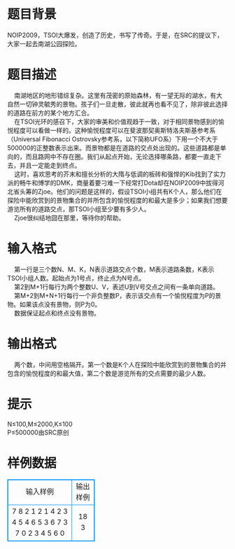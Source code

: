 # 

 
 # 题目背景 
NOIP2009，TSOI大爆发，创造了历史，书写了传奇。于是，在SRC的提议下，大家一起去南湖公园探险。 

 
 # 题目描述 
&nbsp;&nbsp;&nbsp;&nbsp;南湖地区的地形错综复杂。这里有茂密的原始森林，有一望无际的湖水，有大自然一切钟灵毓秀的景物。孩子们一旦走散，彼此就再也看不见了，除非彼此选择的道路在前方的某个地方汇合。<BR>&nbsp;&nbsp;&nbsp;&nbsp;在TSOI光环的感召下，大家的审美和价值观趋于一致，对于相同景物感到的愉悦程度可以看做一样的。这种愉悦程度可以在斐波那契奥斯特洛夫斯基参考系（Universal&nbsp;Fibonacci&nbsp;Ostrovsky参考系，以下简称UFO系）下用一个不大于500000的正整数表示出来。而景物都是在道路的交点处出现的。这些道路都是单向的，而且路网中不存在圈。我们从起点开始，无论选择哪条路，都要一直走下去，并且一定能走到终点。<BR>&nbsp;&nbsp;&nbsp;&nbsp;这时，喜欢思考的芥末和擅长分析的大隋与低调的板砖和强悍的Kib找到了实力派的畅牛和博学的DMK，商量着要刁难一下经常打Dota却在NOIP2009中拔得河北省头筹的Zjoe。他们的问题是这样的，假设TSOI小组共有K个人，那么他们在探险中能欣赏到的景物集合的并所包含的愉悦程度的和最大是多少；如果我们想要游览所有的道路交点，那TSOI小组至少要有多少人。<BR>&nbsp;&nbsp;&nbsp;&nbsp;Zjoe很纠结地囧在那里，等待你的帮助。 

 
 # 输入格式 
&nbsp;&nbsp;&nbsp;&nbsp;第一行是三个数N、M、K，N表示道路交点个数，M表示道路条数，K表示TSOI小组人数。起始点为1号点，终止点为N号点。<BR>&nbsp;&nbsp;&nbsp;&nbsp;第2到M+1行每行为两个整数U、V，表述U到V号交点之间有一条单向道路。<BR>&nbsp;&nbsp;&nbsp;&nbsp;第M+2到M+N+1行每行一个非负整数P，表示该交点有一个愉悦程度为P的景物。如果该点没有景物，则P为0。<BR>&nbsp;&nbsp;&nbsp;&nbsp;数据保证起点和终点没有景物。 

 
 # 输出格式 
&nbsp;&nbsp;&nbsp;&nbsp;两个数，中间用空格隔开。第一个数是K个人在探险中能欣赏到的景物集合的并包含的愉悦程度的和最大值，第二个数是游览所有的交点需要的最少人数。 

 
 # 提示 
N≤100,M≤2000,K≤100<BR>P≤500000由SRC原创 
# 样例数据
<style>
        table,table tr th, table tr td { border:1px solid #0094ff; }
        table { width: 200px; min-height: 25px; line-height: 25px; text-align: center; border-collapse: collapse;}   
    </style>
<table>
	<tr>
		<td>输入样例</td>
		<td>输出样例</td>
	</tr>
<tr><td>7 8 2
1 2
1 4
2 3
4 5
4 6
5 3
6 7
3 7
0
2
3
4
5
6
0
</td><td>18 3
</td></tr></table>
